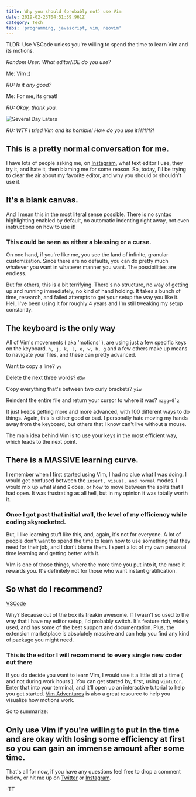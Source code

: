 ```yaml
---
title: Why you should (probably not) use Vim
date: 2019-02-23T04:51:39.961Z
category: Tech
tabs: 'programming, javascript, vim, neovim'
---
```

TLDR: Use VSCode unless you're willing to spend the time to learn Vim
and its motions.

_Random User: What editor/IDE do you use?_

Me: Vim :)

_RU: Is it any good?_

Me: For me, its great!

_RU: Okay, thank you._

![Several Day Laters](https://i.kym-cdn.com/photos/images/newsfeed/001/243/641/a37.png)

_RU: WTF I tried Vim and its horrible! How do you use it?!?!?!?!_

## This is a pretty normal conversation for me.

I have lots of people asking me, on
[Instagram](https://instagram.com/tallestthomas), what text editor I use,
they try it, and hate it, then blaming me for some reason. So, today, I'll be
trying to clear the air about my favorite editor, and why you should or
shouldn't use it.

## It's a blank canvas.

And I mean this in the most literal sense possible. There is no syntax
highlighting enabled by default, no automatic indenting right away, not even
instructions on how to use it!

### This could be seen as either a blessing or a curse.

On one hand, if you're like me, you see the land of infinite, granular
customization. Since there are no defaults, you can do pretty much whatever you
want in whatever manner you want. The possibilities are endless.

But for others, this is a bit terrifying. There's no structure, no way of
getting up and running immediately, no kind of hand holding. It takes a bunch
of time, research, and failed attempts to get your setup the way you like it.
Hell, I've been using it for roughly 4 years and I'm still tweaking my setup
constantly.

## The keyboard is the only way

All of Vim's movements ( aka 'motions' ), are using just a few specific keys on
the keyboard. `h, j, k, l, e, w, b, g` and a few others make up means to
navigate your files, and these can pretty advanced.

Want to copy a line? `yy`

Delete the next three words? `d3w`

Copy everything that's between two curly brackets? `yiw`

Reindent the entire file and return your cursor to where it was?
`` mzgg=G`z ``

It just keeps getting more and more advanced, with 100 different ways to
do things. Again, this is either good or bad. I personally hate moving my
hands away from the keyboard, but others that I know can't live without a
mouse.

The main idea behind Vim is to use your keys in the most efficient way,
which leads to the next point.

## There is a MASSIVE learning curve.

I remember when I first started using VIm, I had no clue what I was doing. I
would get confused between the `insert, visual, and normal` modes. I would
mix up what `W` and `E` does, or how to move between the splits that I had
open. It was frustrating as all hell, but in my opinion it was totally worth
it.

### Once I got past that initial wall, the level of my efficiency while coding skyrocketed.

But, I like learning stuff like this, and, again, it's not for everyone. A lot
of people don't want to spend the time to learn how to use something that
they need for their job, and I don't blame them. I spent a lot of my own
personal time learning and getting better with it.

VIm is one of those things, where the more time you put into it, the more it
rewards you. It's definitely not for those who want instant gratification.

## So what do I recommend?

[ VSCode ](https://code.visualstudio.com)

Why? Because out of the box its freakin awesome. If I wasn't so used to the
way that I have my editor setup, I'd probably switch. It's feature rich,
widely used, and has some of the best support and documentation.
Plus, the extension marketplace is absolutely massive and can help you find any
kind of package you might need.

### This is the editor I will recommend to every single new coder out there

If you do decide you want to learn Vim, I would use it a little bit at a
time ( and not during work hours ). You can get started by, first, using
`vimtutor`. Enter that into your terminal, and it'll open up an interactive
tutorial to help you get started. [ Vim Adventures](https://vim-adventures.com)
is also a great resource to help you visualize how motions work.

So to summarize:

## Only use Vim if you're willing to put in the time and are okay with losing some efficiency at first so you can gain an immense amount after some time.

That's all for now, if you have any questions feel free to drop a comment
below, or hit me up on [Twitter](https://twitter.com/tallestthomas) or
[Instagram](https://instagram.com/tallestthomas).

-TT
